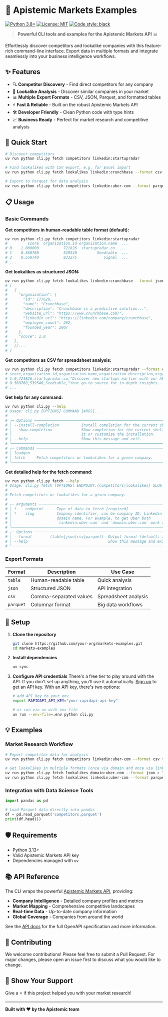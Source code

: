 # 🚀 Apistemic Markets Examples

[![Python 3.8+](https://img.shields.io/badge/python-3.8+-blue.svg)](https://www.python.org/downloads/)
[![License: MIT](https://img.shields.io/badge/License-MIT-yellow.svg)](https://opensource.org/licenses/MIT)
[![Code style: black](https://img.shields.io/badge/code%20style-black-000000.svg)](https://github.com/psf/black)

> **Powerful CLI tools and examples for the Apistemic Markets API** 📊

Effortlessly discover competitors and lookalike companies with this feature-rich command-line interface.
Export data in multiple formats and integrate seamlessly into your business intelligence workflows.

## ✨ Features

- 🔍 **Competitor Discovery** - Find direct competitors for any company
- 🎯 **Lookalike Analysis** - Discover similar companies in your market
- 📊 **Multiple Export Formats** - CSV, JSON, Parquet, and formatted tables
- ⚡ **Fast & Reliable** - Built on the robust Apistemic Markets API
- 🛠️ **Developer Friendly** - Clean Python code with type hints
- 📈 **Business Ready** - Perfect for market research and competitive analysis

## 🚀 Quick Start

```bash
# Discover competitors
uv run python cli.py fetch competitors linkedin:startupradar

# Find lookalikes with CSV export, e.g. for Excel import
uv run python cli.py fetch lookalikes linkedin:crunchbase --format csv > crunchbase.csv

# Export to Parquet for data analysis
uv run python cli.py fetch competitors linkedin:uber-com --format parquet > uber.parquet
```

## 📋 Usage

### Basic Commands

**Get competitors in human-readable table format (default):**
```bash
uv run python cli.py fetch competitors linkedin:startupradar
#         score  organization.id organization.name  ...
# 0    1.000000           721826  startupradar.co  ...
# 1    0.568760           539540         Seedtable  ...
# 2    0.550740           833275            Signal  ...
# ...
```

**Get lookalikes as structured JSON:**
```bash
uv run python cli.py fetch lookalikes linkedin:crunchbase --format json
# [
#   {
#     "organization": {
#       "id": 177620,
#       "name": "Crunchbase",
#       "description": "Crunchbase is a predictive solution...",
#       "website_url": "https://www.crunchbase.com/",
#       "linkedin_url": "https://linkedin.com/company/crunchbase",
#       "employee_count": 262,
#       "founded_year": 2007
#     },
#     "score": 1.0
#   },
#   //...
# ]
```

**Get competitors as CSV for spreadsheet analysis:**
```bash
uv run python cli.py fetch competitors linkedin:startupradar --format csv
# score,organization.id,organization.name,organization.description,organization.website_url,organization.linkedin_url,organization.employee_count,organization.founded_year
# 1.0,721826,startupradar.co,"Discover new startups earlier with our API...",https://startupradar.co,https://linkedin.com/company/startupradar,1,
# 0.568760,539540,Seedtable,"Your go-to source for in-depth insights...",https://seedtable.com,https://linkedin.com/company/seedtable,0,2018.0
# ...
```

**Get help for any command:**
```bash
uv run python cli.py --help
# Usage: cli.py [OPTIONS] COMMAND [ARGS]...
#
# ╭─ Options ────────────────────────────────────────────────────────────────────╮
# │ --install-completion          Install completion for the current shell.      │
# │ --show-completion             Show completion for the current shell, to copy │
# │                               it or customize the installation.              │
# │ --help                        Show this message and exit.                    │
# ╰──────────────────────────────────────────────────────────────────────────────╯
# ╭─ Commands ───────────────────────────────────────────────────────────────────╮
# │ leadgen                                                                      │
# │ fetch     Fetch competitors or lookalikes for a given company.               │
# ╰──────────────────────────────────────────────────────────────────────────────╯
```

**Get detailed help for the fetch command:**
```bash
uv run python cli.py fetch --help
# Usage: cli.py fetch [OPTIONS] ENDPOINT:{competitors|lookalikes} SLUG
#
# Fetch competitors or lookalikes for a given company.
#
# ╭─ Arguments ──────────────────────────────────────────────────────────────────╮
# │ *    endpoint      Type of data to fetch [required]                          │
# │ *    slug          Company identifier, can be company ID, Linkedin slug or   │
# │                    domain name. For example, to get Uber both                │
# │                    `linkedin:uber-com` and `domain:uber.com` work [required] │
# ╰──────────────────────────────────────────────────────────────────────────────╯
# ╭─ Options ────────────────────────────────────────────────────────────────────╮
# │ --format        [table|json|csv|parquet]  Output format [default: table]     │
# │ --help                                    Show this message and exit.        │
# ╰──────────────────────────────────────────────────────────────────────────────╯
```

### Export Formats

| Format | Description | Use Case |
|--------|-------------|----------|
| `table` | Human-readable table | Quick analysis |
| `json` | Structured JSON | API integration |
| `csv` | Comma-separated values | Spreadsheet analysis |
| `parquet` | Columnar format | Big data workflows |

## 🔧 Setup

1. **Clone the repository**
   ```bash
   git clone https://github.com/your-org/markets-examples.git
   cd markets-examples
   ```

2. **Install dependencies**
   ```bash
   uv sync
   ```

3. **Configure API credentials**
   There's a free tier to play around with the API.
   If you don't set up anything, you'll use it automatically.
   [Sign up](https://rapidapi.com/apistemic-com-apistemic-com-default/api/market-intelligence-competitors-lookalikes-and-more)
   to get an API key.
   With an API key, there's two options:
   ```bash
   # add API key to your env
   export RAPIDAPI_API_KEY="your-rapidapi-api-key"

   # or run via uv with env-file
   uv run --env-file=.env python cli.py
   ```


## 💡 Examples

### Market Research Workflow
```bash
# Export competitor data for analysis
uv run python cli.py fetch competitors linkedin:uber-com --format csv > competitors.csv

# Get lookalikes in multiple formats (once via domain and once via linkedin slug)
uv run python cli.py fetch lookalikes domain:uber.com --format json > lookalikes.json
uv run python cli.py fetch lookalikes linkedin:uber-com --format parquet > lookalikes.parquet
```

### Integration with Data Science Tools
```python
import pandas as pd

# Load Parquet data directly into pandas
df = pd.read_parquet('competitors.parquet')
print(df.head())
```

## 🛡️ Requirements

- Python 3.13+
- Valid Apistemic Markets API key
- Dependencies managed with `uv`

## 📚 API Reference

The CLI wraps the powerful [Apistemic Markets API](https://markets.apistemic.com), providing:

- **Company Intelligence** - Detailed company profiles and metrics
- **Market Mapping** - Comprehensive competitive landscapes
- **Real-time Data** - Up-to-date company information
- **Global Coverage** - Companies from around the world

See the [API docs](https://competitor-api.apistemic.com/docs) for the full OpenAPI specification and more information.

## 🤝 Contributing

We welcome contributions! Please feel free to submit a Pull Request. For major changes, please open an issue first to discuss what you would like to change.

## 🌟 Show Your Support

Give a ⭐️ if this project helped you with your market research!

---

**Built with ❤️ by the Apistemic team**
